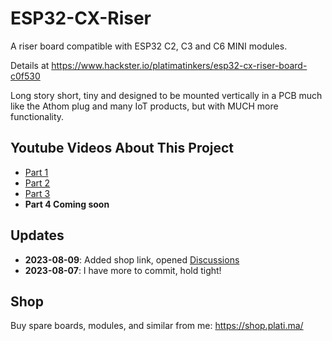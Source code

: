 # ESP32-CX-Riser
A riser board compatible with ESP32 C2, C3 and C6 MINI modules.

Details at https://www.hackster.io/platimatinkers/esp32-cx-riser-board-c0f530 

Long story short, tiny and designed to be mounted vertically in a PCB much like the Athom plug and many IoT products, but with MUCH more functionality.

## Youtube Videos About This Project
 - [Part 1](https://www.youtube.com/watch?v=09fXFM8LErw)
 - [Part 2](https://www.youtube.com/watch?v=0jiOypQvOzU)
 - [Part 3](https://www.youtube.com/watch?v=cpVlW9d6p8c)
 - **Part 4 Coming soon**

## Updates
* **2023-08-09**: Added shop link, opened [Discussions](https://github.com/platima/ESP32-CX-Riser/discussions)
* **2023-08-07**: I have more to commit, hold tight! 

## Shop
Buy spare boards, modules, and similar from me: https://shop.plati.ma/
